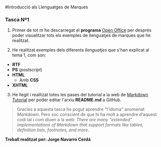 #Introducció als Llenguatges de Marques

### Tasca Nº1

1. Primer de tot m`he descarregat el **programa** [Open Office](https://www.openoffice.org/es/) per després poder visualitzar tots els exemples de llenguatjes de marques que he realitzat.

2. He realitzat exemples dels diferents _llenguatjes_ que s'han explicat al tema 1, com son:
 * **RTF**
 * **PS** (_postscript_)
 * **HTML**
   * Amb **CSS**
 * **XHTML**
 
3. He llegit i realitzat totes les pases del tutorial a la web de [Markdown Tutorial](http://www.markdowntutorial.com/) per poder editar l'arxiu **README.md** a GitHub.

>Gracies a aquesta tasca he pogut aprendre "l'idoma" anomenat _Markdown_. Pero soc conscient de que hi ha molt a aprendre d'aquest codi tal i com diuen a la web: _There are many “extended” implementations of Markdown that support formats like tables, definition lists, footnotes, and more_.


**Treball realitzat per: Jorge Navarro Cerdá**
